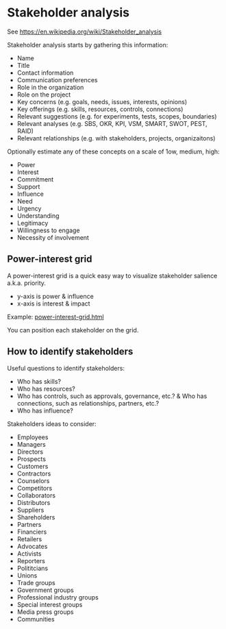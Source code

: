 # Stakeholder analysis

See https://en.wikipedia.org/wiki/Stakeholder_analysis

Stakeholder analysis starts by gathering this information:

* Name 
* Title
* Contact information
* Communication preferences
* Role in the organization
* Role on the project
* Key concerns (e.g. goals, needs, issues, interests, opinions)
* Key offerings (e.g. skills, resources, controls, connections)
* Relevant suggestions (e.g. for experiments, tests, scopes, boundaries)
* Relevant analyses (e.g. SBS, OKR, KPI, VSM, SMART, SWOT, PEST, RAID)
* Relevant relationships (e.g. with stakeholders, projects, organizaitons)

Optionally estimate any of these concepts on a scale of 1ow, medium, high:

* Power
* Interest
* Commitment
* Support
* Influence
* Need
* Urgency
* Understanding
* Legitimacy
* Willingness to engage
* Necessity of involvement


## Power-interest grid

A power-interest grid is a quick easy way to visualize stakeholder salience a.k.a. priority.

* y-axis is power &amp; influence
* x-axis is interest &amp; impact

Example: <a href="power-interest-grid.html">power-interest-grid.html</a>

You can position each stakeholder on the grid.


## How to identify stakeholders

Useful questions to identify stakeholders:

* Who has skills?
* Who has resources?
* Who has controls, such as approvals, governance, etc.?
& Who has connections, such as relationships, partners, etc.?
* Who has influence?

Stakeholders ideas to consider:

* Employees
* Managers
* Directors
* Prospects
* Customers
* Contractors
* Counselors
* Competitors
* Collaborators
* Distributors
* Suppliers
* Shareholders
* Partners
* Financiers
* Retailers
* Advocates
* Activists
* Reporters
* Polititcians
* Unions
* Trade groups
* Government groups
* Professional industry groups
* Special interest groups
* Media press groups
* Communities
